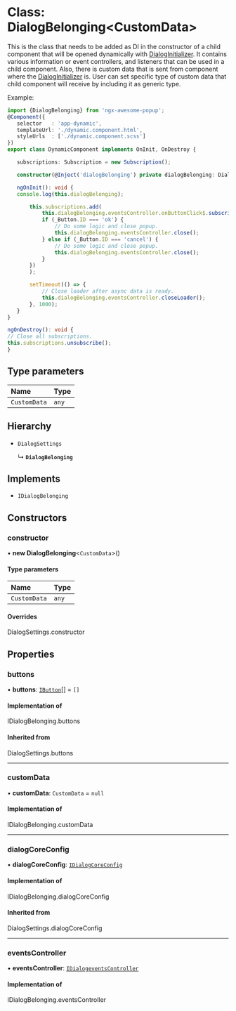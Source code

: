 # Class: DialogBelonging<CustomData\>

This is the class that needs to be added as DI in the constructor of a child component that will be
opened dynamically with [DialogInitializer](#/documentation/class-DialogInitializer). It contains various information or
event controllers, and listeners that can be used in a child component. Also, there is custom data
that is sent from component where the [DialogInitializer](#/documentation/class-DialogInitializer) is. User can set specific type of
custom data that child component will receive by including it as generic type.

Example:
```typescript
import {DialogBelonging} from 'ngx-awesome-popup';
@Component({
   selector   : 'app-dynamic',
   templateUrl: './dynamic.component.html',
   styleUrls  : ['./dynamic.component.scss']
})
export class DynamicComponent implements OnInit, OnDestroy {

   subscriptions: Subscription = new Subscription();

   constructor(@Inject('dialogBelonging') private dialogBelonging: DialogBelonging) {}

   ngOnInit(): void {
   console.log(this.dialogBelonging);

       this.subscriptions.add(
           this.dialogBelonging.eventsController.onButtonClick$.subscribe((_Button) => {
           if (_Button.ID === 'ok') {
               // Do some logic and close popup.
               this.dialogBelonging.eventsController.close();
           } else if (_Button.ID === 'cancel') {
               // Do some logic and close popup.
               this.dialogBelonging.eventsController.close();
           }
       })
       );

       setTimeout(() => {
           // Close loader after async data is ready.
           this.dialogBelonging.eventsController.closeLoader();
       }, 1000);
   }
}

ngOnDestroy(): void {
// Close all subscriptions.
this.subscriptions.unsubscribe();
}
```

## Type parameters

| Name | Type |
| :------ | :------ |
| `CustomData` | `any` |

## Hierarchy

- `DialogSettings`

  ↳ **`DialogBelonging`**

## Implements

- `IDialogBelonging`

## Constructors

### constructor

• **new DialogBelonging**<`CustomData`\>()

#### Type parameters

| Name | Type |
| :------ | :------ |
| `CustomData` | `any` |

#### Overrides

DialogSettings.constructor

## Properties

### buttons

• **buttons**: [`IButton`](#/documentation/interface-IButton)[] = `[]`

#### Implementation of

IDialogBelonging.buttons

#### Inherited from

DialogSettings.buttons

___

### customData

• **customData**: `CustomData` = `null`

#### Implementation of

IDialogBelonging.customData

___

### dialogCoreConfig

• **dialogCoreConfig**: [`IDialogCoreConfig`](#/documentation/interface-IDialogCoreConfig)

#### Implementation of

IDialogBelonging.dialogCoreConfig

#### Inherited from

DialogSettings.dialogCoreConfig

___

### eventsController

• **eventsController**: [`IDialogeventsController`](#/documentation/interface-IDialogeventsController)

#### Implementation of

IDialogBelonging.eventsController
